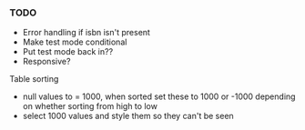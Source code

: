 ### TODO
 - Error handling if isbn isn't present
 - Make test mode conditional
 - Put test mode back in??
 - Responsive?

 Table sorting
 - null values to = 1000, when sorted set these to 1000 or -1000 depending on whether sorting from high to low
 - select 1000 values and style them so they can't be seen

